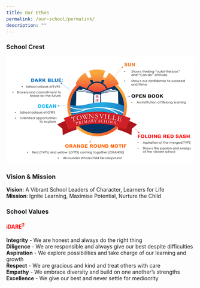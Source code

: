 ```yaml
---
title: Our Ethos
permalink: /our-school/permalink/
description: ""
---
```

<h3>School Crest</h3>

![](/images/Logo%20Explainations.png)

<h3>Vision &amp; Mission</h3>

**Vision**: A Vibrant School Leaders of Character, Learners for Life<br>
**Mission**: Ignite Learning, Maximise Potential, Nurture the Child

<h3>School Values</h3>

<h4 style="color:red"><strong>iDARE<sup>2</sup></strong></h4>

**Integrity** - We are honest and always do the right thing<br>
**Diligence** - We are responsible and always give our best despite difficulties<br>
**Aspiration** - We explore possibilities and take charge of our learning and growth<br>
**Respect** - We are gracious and kind and treat others with care
<br>**Empathy** - We embrace diversity and build on one another’s strengths<br>
**Excellence** - We give our best and never settle for mediocrity